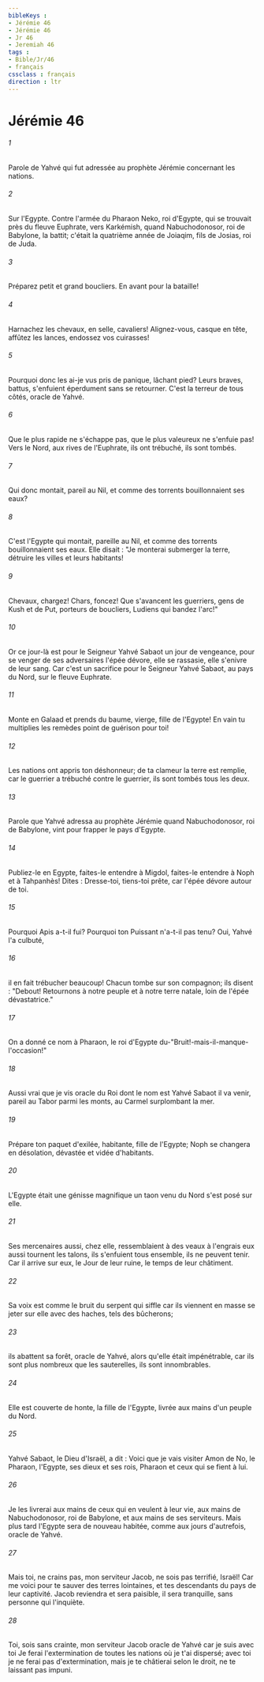 ```yaml
---
bibleKeys : 
- Jérémie 46
- Jérémie 46
- Jr 46
- Jeremiah 46
tags : 
- Bible/Jr/46
- français
cssclass : français
direction : ltr
---
```


# Jérémie 46

###### 1
Parole de Yahvé qui fut adressée au prophète Jérémie concernant les nations.
###### 2
Sur l'Egypte. Contre l'armée du Pharaon Neko, roi d'Egypte, qui se trouvait près du fleuve Euphrate, vers Karkémish, quand Nabuchodonosor, roi de Babylone, la battit; c'était la quatrième année de Joiaqim, fils de Josias, roi de Juda.
###### 3
Préparez petit et grand boucliers. En avant pour la bataille!
###### 4
Harnachez les chevaux, en selle, cavaliers! Alignez-vous, casque en tête, affûtez les lances, endossez vos cuirasses!
###### 5
Pourquoi donc les ai-je vus pris de panique, lâchant pied? Leurs braves, battus, s'enfuient éperdument sans se retourner. C'est la terreur de tous côtés, oracle de Yahvé.
###### 6
Que le plus rapide ne s'échappe pas, que le plus valeureux ne s'enfuie pas! Vers le Nord, aux rives de l'Euphrate, ils ont trébuché, ils sont tombés.
###### 7
Qui donc montait, pareil au Nil, et comme des torrents bouillonnaient ses eaux?
###### 8
C'est l'Egypte qui montait, pareille au Nil, et comme des torrents bouillonnaient ses eaux. Elle disait : "Je monterai submerger la terre, détruire les villes et leurs habitants!
###### 9
Chevaux, chargez! Chars, foncez! Que s'avancent les guerriers, gens de Kush et de Put, porteurs de boucliers, Ludiens qui bandez l'arc!"
###### 10
Or ce jour-là est pour le Seigneur Yahvé Sabaot un jour de vengeance, pour se venger de ses adversaires l'épée dévore, elle se rassasie, elle s'enivre de leur sang. Car c'est un sacrifice pour le Seigneur Yahvé Sabaot, au pays du Nord, sur le fleuve Euphrate.
###### 11
Monte en Galaad et prends du baume, vierge, fille de l'Egypte! En vain tu multiplies les remèdes point de guérison pour toi!
###### 12
Les nations ont appris ton déshonneur; de ta clameur la terre est remplie, car le guerrier a trébuché contre le guerrier, ils sont tombés tous les deux.
###### 13
Parole que Yahvé adressa au prophète Jérémie quand Nabuchodonosor, roi de Babylone, vint pour frapper le pays d'Egypte.
###### 14
Publiez-le en Egypte, faites-le entendre à Migdol, faites-le entendre à Noph et à Tahpanhès! Dites : Dresse-toi, tiens-toi prête, car l'épée dévore autour de toi.
###### 15
Pourquoi Apis a-t-il fui? Pourquoi ton Puissant n'a-t-il pas tenu? Oui, Yahvé l'a culbuté,
###### 16
il en fait trébucher beaucoup! Chacun tombe sur son compagnon; ils disent : "Debout! Retournons à notre peuple et à notre terre natale, loin de l'épée dévastatrice."
###### 17
On a donné ce nom à Pharaon, le roi d'Egypte du-"Bruit!-mais-il-manque-l'occasion!"
###### 18
Aussi vrai que je vis oracle du Roi dont le nom est Yahvé Sabaot il va venir, pareil au Tabor parmi les monts, au Carmel surplombant la mer.
###### 19
Prépare ton paquet d'exilée, habitante, fille de l'Egypte; Noph se changera en désolation, dévastée et vidée d'habitants.
###### 20
L'Egypte était une génisse magnifique un taon venu du Nord s'est posé sur elle.
###### 21
Ses mercenaires aussi, chez elle, ressemblaient à des veaux à l'engrais eux aussi tournent les talons, ils s'enfuient tous ensemble, ils ne peuvent tenir. Car il arrive sur eux, le Jour de leur ruine, le temps de leur châtiment.
###### 22
Sa voix est comme le bruit du serpent qui siffle car ils viennent en masse se jeter sur elle avec des haches, tels des bûcherons;
###### 23
ils abattent sa forêt, oracle de Yahvé, alors qu'elle était impénétrable, car ils sont plus nombreux que les sauterelles, ils sont innombrables.
###### 24
Elle est couverte de honte, la fille de l'Egypte, livrée aux mains d'un peuple du Nord.
###### 25
Yahvé Sabaot, le Dieu d'Israël, a dit : Voici que je vais visiter Amon de No, le Pharaon, l'Egypte, ses dieux et ses rois, Pharaon et ceux qui se fient à lui.
###### 26
Je les livrerai aux mains de ceux qui en veulent à leur vie, aux mains de Nabuchodonosor, roi de Babylone, et aux mains de ses serviteurs. Mais plus tard l'Egypte sera de nouveau habitée, comme aux jours d'autrefois, oracle de Yahvé.
###### 27
Mais toi, ne crains pas, mon serviteur Jacob, ne sois pas terrifié, Israël! Car me voici pour te sauver des terres lointaines, et tes descendants du pays de leur captivité. Jacob reviendra et sera paisible, il sera tranquille, sans personne qui l'inquiète.
###### 28
Toi, sois sans crainte, mon serviteur Jacob oracle de Yahvé car je suis avec toi Je ferai l'extermination de toutes les nations où je t'ai dispersé; avec toi je ne ferai pas d'extermination, mais je te châtierai selon le droit, ne te laissant pas impuni.
